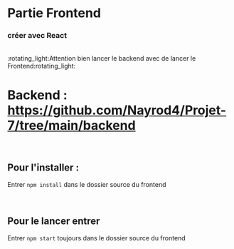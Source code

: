 # Partie Frontend

### créer avec React
<br />
:rotating_light:Attention bien lancer le backend avec de lancer le Frontend:rotating_light:

# Backend : https://github.com/Nayrod4/Projet-7/tree/main/backend
<br />

## Pour l'installer :

Entrer `npm install` dans le dossier source du frontend

<br />

## Pour le lancer entrer

Entrer `npm start` toujours dans le dossier source du frontend

##
